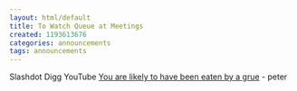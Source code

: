 ```yaml
---
layout: html/default
title: To Watch Queue at Meetings
created: 1193613676
categories: announcements
tags: announcements
---
```

Slashdot Digg YouTube [You are likely to have been eaten by a grue](http://www.youtube.com/v/4nigRT2KmCE) - peter
